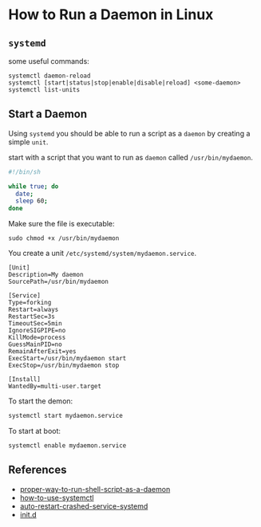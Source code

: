 # How to Run a Daemon in Linux

## `systemd`

some useful commands:

```
systemctl daemon-reload
systemctl [start|status|stop|enable|disable|reload] <some-daemon>
systemctl list-units
```

## Start a Daemon

Using `systemd` you should be able to run a script as a `daemon` by creating a simple `unit`.

start with a script that you want to run as `daemon` called `/usr/bin/mydaemon`.

```bash
#!/bin/sh

while true; do
  date;
  sleep 60;
done
```

Make sure the file is executable: 

```
sudo chmod +x /usr/bin/mydaemon
```

You create a unit `/etc/systemd/system/mydaemon.service`.

```
[Unit]
Description=My daemon
SourcePath=/usr/bin/mydaemon

[Service]
Type=forking
Restart=always
RestartSec=3s
TimeoutSec=5min
IgnoreSIGPIPE=no
KillMode=process
GuessMainPID=no
RemainAfterExit=yes
ExecStart=/usr/bin/mydaemon start
ExecStop=/usr/bin/mydaemon stop

[Install]
WantedBy=multi-user.target 
```

To start the demon:

```bash
systemctl start mydaemon.service 
```

To start at boot:

```
systemctl enable mydaemon.service
```

## References

* [proper-way-to-run-shell-script-as-a-daemon](https://unix.stackexchange.com/questions/426862/proper-way-to-run-shell-script-as-a-daemon)
* [how-to-use-systemctl](https://www.digitalocean.com/community/tutorials/how-to-use-systemctl-to-manage-systemd-services-and-units)
* [auto-restart-crashed-service-systemd](https://singlebrook.com/2017/10/23/auto-restart-crashed-service-systemd/)
* [init.d](https://superuser.com/questions/449805/init-d-script-not-running-on-startup)